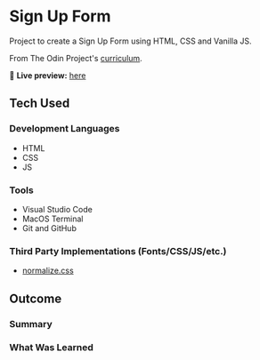 # Sign Up Form

Project to create a Sign Up Form using HTML, CSS and Vanilla JS.

From The Odin Project's [curriculum](https://www.theodinproject.com/lessons/node-path-intermediate-html-and-css-sign-up-form).

🔗 **Live preview:** [here](https://mauzzii.github.io/sign-up-form/)

## Tech Used 

### Development Languages

* HTML
* CSS
* JS

### Tools

* Visual Studio Code
* MacOS Terminal
* Git and GitHub

### Third Party Implementations (Fonts/CSS/JS/etc.)

* [normalize.css](https://necolas.github.io/normalize.css/)

## Outcome

### Summary

### What Was Learned